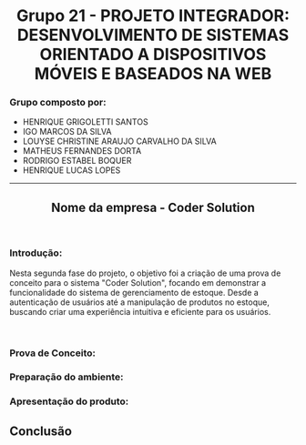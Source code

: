 <h1 align="center">Grupo 21 - PROJETO INTEGRADOR: DESENVOLVIMENTO DE SISTEMAS ORIENTADO A DISPOSITIVOS MÓVEIS E BASEADOS NA WEB</h1>

<h3>Grupo composto por:</h3>

- HENRIQUE GRIGOLETTI SANTOS
- IGO MARCOS DA SILVA
- LOUYSE CHRISTINE ARAUJO CARVALHO DA SILVA
- MATHEUS FERNANDES DORTA
- RODRIGO ESTABEL BOQUER
- HENRIQUE LUCAS LOPES

***

<h2 align="center">Nome da empresa - Coder Solution</h2>
</br>

<h3 > Introdução: </h3>
<p>Nesta segunda fase do projeto, o objetivo foi a criação de uma prova de conceito para o sistema "Coder Solution", focando em demonstrar a funcionalidade do sistema de gerenciamento de estoque. Desde a autenticação de usuários até a manipulação de produtos no estoque, buscando criar uma experiência intuitiva e eficiente para os usuários.</p>
</br>

   
<h3>Prova de Conceito: </h3>
<p> </p>
 

    
<h3>Preparação do ambiente: </h3>
<p> </p>



<h3>Apresentação do produto: </h3>
<p> </p>

 


<h2 > Conclusão </h2>
<p> </p>
</br>
